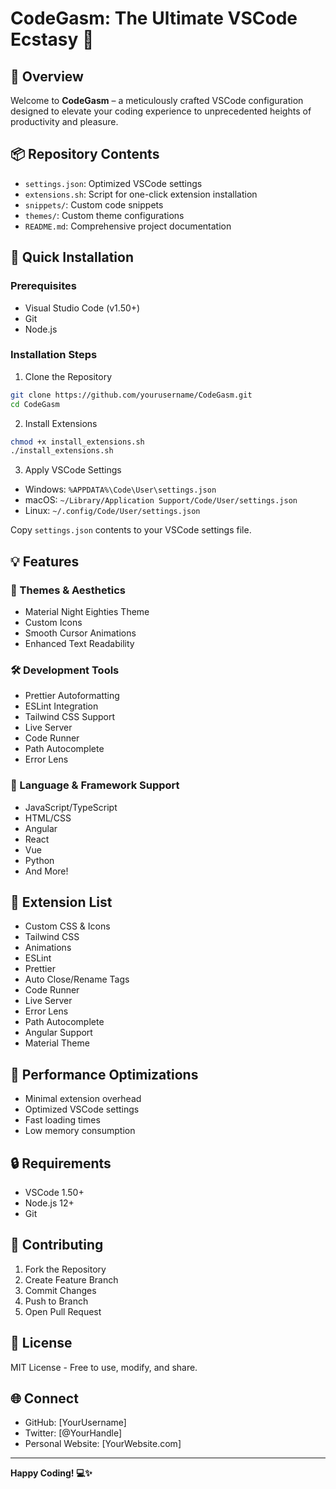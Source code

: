 # CodeGasm: The Ultimate VSCode Ecstasy 🚀

## 🌟 Overview

Welcome to **CodeGasm** – a meticulously crafted VSCode configuration designed to elevate your coding experience to unprecedented heights of productivity and pleasure.

## 📦 Repository Contents

- `settings.json`: Optimized VSCode settings
- `extensions.sh`: Script for one-click extension installation
- `snippets/`: Custom code snippets
- `themes/`: Custom theme configurations
- `README.md`: Comprehensive project documentation

## 🔧 Quick Installation

### Prerequisites
- Visual Studio Code (v1.50+)
- Git
- Node.js

### Installation Steps

1. Clone the Repository
```bash
git clone https://github.com/yourusername/CodeGasm.git
cd CodeGasm
```

2. Install Extensions
```bash
chmod +x install_extensions.sh
./install_extensions.sh
```

3. Apply VSCode Settings
- Windows: `%APPDATA%\Code\User\settings.json`
- macOS: `~/Library/Application Support/Code/User/settings.json`
- Linux: `~/.config/Code/User/settings.json`

Copy `settings.json` contents to your VSCode settings file.

## 💡 Features

### 🎨 Themes & Aesthetics
- Material Night Eighties Theme
- Custom Icons
- Smooth Cursor Animations
- Enhanced Text Readability

### 🛠 Development Tools
- Prettier Autoformatting
- ESLint Integration
- Tailwind CSS Support
- Live Server
- Code Runner
- Path Autocomplete
- Error Lens

### 🧩 Language & Framework Support
- JavaScript/TypeScript
- HTML/CSS
- Angular
- React
- Vue
- Python
- And More!

## 📝 Extension List

- Custom CSS & Icons
- Tailwind CSS
- Animations
- ESLint
- Prettier
- Auto Close/Rename Tags
- Code Runner
- Live Server
- Error Lens
- Path Autocomplete
- Angular Support
- Material Theme

## 🚀 Performance Optimizations

- Minimal extension overhead
- Optimized VSCode settings
- Fast loading times
- Low memory consumption

## 🔒 Requirements

- VSCode 1.50+
- Node.js 12+
- Git

## 🤝 Contributing

1. Fork the Repository
2. Create Feature Branch
3. Commit Changes
4. Push to Branch
5. Open Pull Request

## 📜 License

MIT License - Free to use, modify, and share.

## 🌐 Connect

- GitHub: [YourUsername]
- Twitter: [@YourHandle]
- Personal Website: [YourWebsite.com]

---

**Happy Coding! 💻✨**
